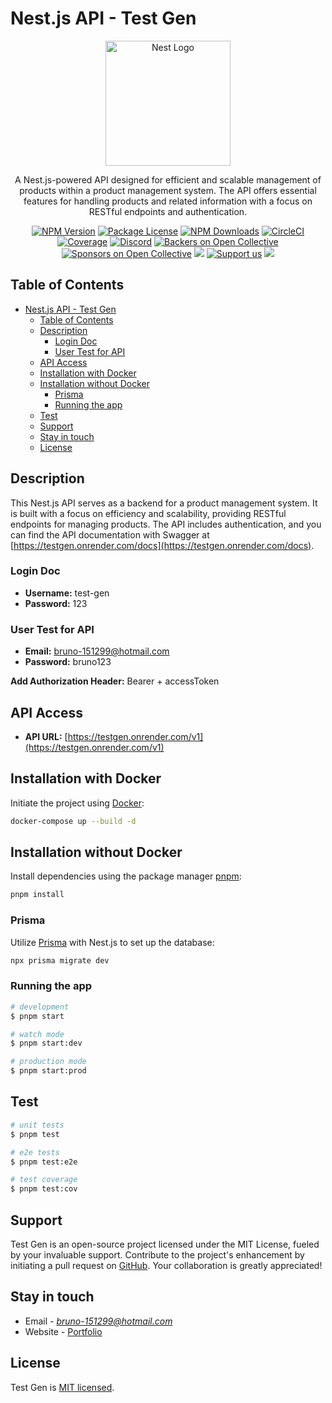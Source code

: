 # Nest.js API - Test Gen

<p align="center">
  <a href="http://nestjs.com/" target="blank"><img src="https://nestjs.com/img/logo-small.svg" width="200" alt="Nest Logo" /></a>
</p>

<p align="center">  A Nest.js-powered API designed for efficient and scalable management of products within a product management system. The API offers essential features for handling products and related information with a focus on RESTful endpoints and authentication.</p>
    <p align="center">
<a href="https://www.npmjs.com/~nestjscore" target="_blank"><img src="https://img.shields.io/npm/v/@nestjs/core.svg" alt="NPM Version" /></a>
<a href="https://www.npmjs.com/~nestjscore" target="_blank"><img src="https://img.shields.io/npm/l/@nestjs/core.svg" alt="Package License" /></a>
<a href="https://www.npmjs.com/~nestjscore" target="_blank"><img src="https://img.shields.io/npm/dm/@nestjs/common.svg" alt="NPM Downloads" /></a>
<a href="https://circleci.com/gh/nestjs/nest" target="_blank"><img src="https://img.shields.io/circleci/build/github/nestjs/nest/master" alt="CircleCI" /></a>
<a href="https://coveralls.io/github/nestjs/nest?branch=master" target="_blank"><img src="https://coveralls.io/repos/github/nestjs/nest/badge.svg?branch=master#9" alt="Coverage" /></a>
<a href="https://discord.gg/G7Qnnhy" target="_blank"><img src="https://img.shields.io/badge/discord-online-brightgreen.svg" alt="Discord"/></a>
<a href="https://opencollective.com/nest#backer" target="_blank"><img src="https://opencollective.com/nest/backers/badge.svg" alt="Backers on Open Collective" /></a>
<a href="https://opencollective.com/nest#sponsor" target="_blank"><img src="https://opencollective.com/nest/sponsors/badge.svg" alt="Sponsors on Open Collective" /></a>
  <a href="https://paypal.me/kamilmysliwiec" target="_blank"><img src="https://img.shields.io/badge/Donate-PayPal-ff3f59.svg"/></a>
    <a href="https://opencollective.com/nest#sponsor"  target="_blank"><img src="https://img.shields.io/badge/Support%20us-Open%20Collective-41B883.svg" alt="Support us"></a>
  <a href="https://twitter.com/nestframework" target="_blank"><img src="https://img.shields.io/twitter/follow/nestframework.svg?style=social&label=Follow"></a>
</p>

## Table of Contents

- [Nest.js API - Test Gen](#nestjs-api---test-gen)
  - [Table of Contents](#table-of-contents)
  - [Description](#description)
    - [Login Doc](#login-doc)
    - [User Test for API](#user-test-for-api)
  - [API Access](#api-access)
  - [Installation with Docker](#installation-with-docker)
  - [Installation without Docker](#installation-without-docker)
    - [Prisma](#prisma)
    - [Running the app](#running-the-app)
  - [Test](#test)
  - [Support](#support)
  - [Stay in touch](#stay-in-touch)
  - [License](#license)

## Description

This Nest.js API serves as a backend for a product management system. It is built with a focus on efficiency and scalability, providing RESTful endpoints for managing products. The API includes authentication, and you can find the API documentation with Swagger at [https://testgen.onrender.com/docs](https://testgen.onrender.com/docs).

### Login Doc

- **Username:** test-gen
- **Password:** 123

### User Test for API

- **Email:** <bruno-151299@hotmail.com>
- **Password:** bruno123

**Add Authorization Header:** Bearer + accessToken

## API Access

- **API URL:** [https://testgen.onrender.com/v1](https://testgen.onrender.com/v1)

## Installation with Docker

Initiate the project using [Docker](https://www.docker.com/get-started/):

```bash
docker-compose up --build -d
```

## Installation without Docker

Install dependencies using the package manager [pnpm](https://pnpm.io/):

```bash
pnpm install
```

### Prisma

Utilize [Prisma](https://www.prisma.io/nestjs) with Nest.js to set up the database:

```bash
npx prisma migrate dev
```

### Running the app

```bash
# development
$ pnpm start

# watch mode
$ pnpm start:dev

# production mode
$ pnpm start:prod
```

## Test

```bash
# unit tests
$ pnpm test

# e2e tests
$ pnpm test:e2e

# test coverage
$ pnpm test:cov
```

## Support

Test Gen is an open-source project licensed under the MIT License, fueled by your invaluable support. Contribute to the project's enhancement by initiating a pull request on [GitHub](https://github.com/brgarcias/test-gen/pulls "PR Test Gen"). Your collaboration is greatly appreciated!

## Stay in touch

- Email - *<bruno-151299@hotmail.com>*
- Website - [Portfolio](https://brgarcias-portfolio.netlify.app/ "portfolio")

## License

Test Gen is [MIT licensed](LICENSE).
